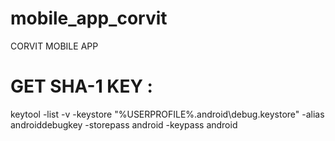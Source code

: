 # mobile_app_corvit
 CORVIT MOBILE APP
 
 # GET SHA-1 KEY :
 keytool -list -v -keystore "%USERPROFILE%\.android\debug.keystore" -alias androiddebugkey -storepass android -keypass android
